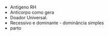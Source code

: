 - Antígeno RH
- Anticorpo como gera
- Doador Universal. 
- Recessivo e dominante - dominância simples
- parto
